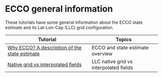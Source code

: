 # ECCO general information

These tutorials have some general information about the ECCO state estimate and its Lat-Lon-Cap (LLC) grid configuration.

| Tutorial | Topics |
| -  | - |
| [Why ECCO? A description of the state estimate](./ECCO_intro.rst) | ECCO and state estimate overview |
| [Native grid vs interpolated fields](./grid_descrip.rst) | LLC native grid vs interpolated fields |